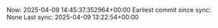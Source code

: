 Now: 2025-04-09 14:45:37.352964+00:00 Earliest commit since sync: None Last sync: 2025-04-09 13:22:54+00:00
